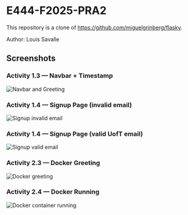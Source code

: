# E444-F2025-PRA2

This repository is a clone of https://github.com/miguelgrinberg/flasky.

Author: Louis Savalle

## Screenshots

### Activity 1.3 — Navbar + Timestamp
![Navbar and Greeting](screenshots/Screenshot-2025-09-21-at-6.40.43-PM.png)

### Activity 1.4 — Signup Page (invalid email)
![Signup invalid email](screenshots/Screenshot-2025-09-21-at-6.54.59-PM.png)

### Activity 1.4 — Signup Page (valid UofT email)
![Signup valid email](screenshots/Screenshot-2025-09-21-at-6.56.22-PM.png)

### Activity 2.3 — Docker Greeting
![Docker greeting](screenshots/Screenshot-2025-09-21-at-7.23.14-PM.png)

### Activity 2.4 — Docker Running
![Docker container running](screenshots/Screenshot-2025-09-21-at-6.57.12-PM.png)


